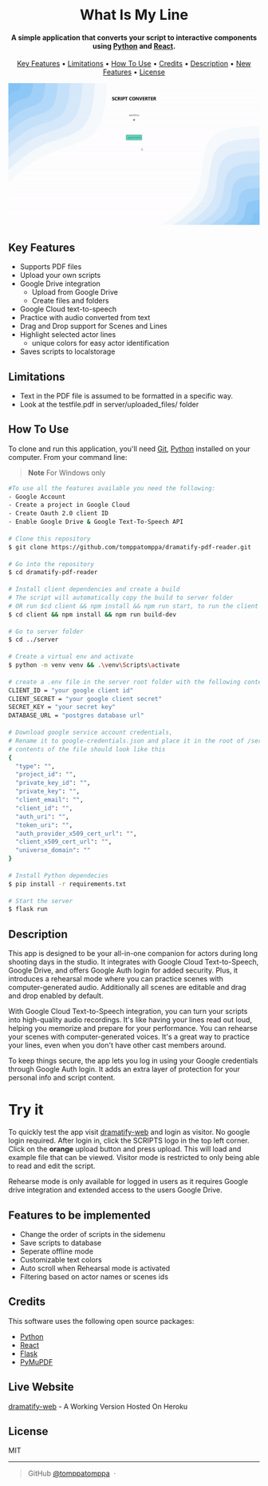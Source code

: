 <h1 align="center">
  <br>
  What Is My Line
  <br>
</h1>

<h4 align="center">A simple application that converts your script to interactive components using <a href="https://www.python.org/" target="_blank">Python</a> and <a href="https://react.dev/" target="_blank">React</a>.</h4>

<p align="center">
  <a href="#key-features">Key Features</a> •
  <a href="#limitations">Limitations</a> •
  <a href="#how-to-use">How To Use</a> •
  <a href="#credits">Credits</a> •
  <a href="#description">Description</a> •
  <a href="#features">New Features</a> •
  <a href="#license">License</a>
</p>

<p align="center">
 <img src="pdf_converter.gif" />
</p>

## Key Features

- Supports PDF files
- Upload your own scripts
- Google Drive integration
  - Upload from Google Drive
  - Create files and folders
- Google Cloud text-to-speech
- Practice with audio converted from text
- Drag and Drop support for Scenes and Lines
- Highlight selected actor lines
  - unique colors for easy actor identification
- Saves scripts to localstorage

## Limitations

- Text in the PDF file is assumed to be formatted in a specific way.
- Look at the testfile.pdf in server/uploaded_files/ folder

## How To Use

To clone and run this application, you'll need [Git](https://git-scm.com), [Python](https://www.python.org/) installed on your computer. From your command line:

> **Note**
> For Windows only

```bash
#To use all the features available you need the following:
- Google Account
- Create a project in Google Cloud
- Create Oauth 2.0 client ID
- Enable Google Drive & Google Text-To-Speech API

# Clone this repository
$ git clone https://github.com/tomppatomppa/dramatify-pdf-reader.git

# Go into the repository
$ cd dramatify-pdf-reader

# Install client dependencies and create a build
# The script will automatically copy the build to server folder
# OR run $cd client && npm install && npm run start, to run the client seperately
$ cd client && npm install && npm run build-dev

# Go to server folder
$ cd ../server

# Create a virtual env and activate
$ python -m venv venv && .\venv\Scripts\activate

# create a .env file in the server root folder with the following contents
CLIENT_ID = "your google client id"
CLIENT_SECRET = "your google client secret"
SECRET_KEY = "your secret key"
DATABASE_URL = "postgres database url"

# Download google service account credentials,
# Rename it to google-credentials.json and place it in the root of /server folder
# contents of the file should look like this
{
  "type": "",
  "project_id": "",
  "private_key_id": "",
  "private_key": "",
  "client_email": "",
  "client_id": "",
  "auth_uri": "",
  "token_uri": "",
  "auth_provider_x509_cert_url": "",
  "client_x509_cert_url": "",
  "universe_domain": ""
}

# Install Python dependecies
$ pip install -r requirements.txt

# Start the server
$ flask run
```

## Description

This app is designed to be your all-in-one companion for actors during long shooting days in the studio. It integrates with Google Cloud Text-to-Speech, Google Drive, and offers Google Auth login for added security. Plus, it introduces a rehearsal mode where you can practice scenes with computer-generated audio. Additionally all scenes are editable and drag and drop enabled by default.

With Google Cloud Text-to-Speech integration, you can turn your scripts into high-quality audio recordings. It's like having your lines read out loud, helping you memorize and prepare for your performance. You can rehearse your scenes with computer-generated voices. It's a great way to practice your lines, even when you don't have other cast members around.

To keep things secure, the app lets you log in using your Google credentials through Google Auth login. It adds an extra layer of protection for your personal info and script content.

# Try it

To quickly test the app visit [dramatify-web](https://dramatify.herokuapp.com/) and login as visitor. No google login required. After login in, click the SCRIPTS logo in the top left corner. Click on the <strong>orange</strong> upload button and press upload. This will load and example file that can be viewed. Visitor mode is restricted to only being able to read and edit the script.

Rehearse mode is only available for logged in users as it requires Google drive integration and extended access to the users Google Drive.

## Features to be implemented

- Change the order of scripts in the sidemenu
- Save scripts to database
- Seperate offline mode
- Customizable text colors
- Auto scroll when Rehearsal mode is activated
- Filtering based on actor names or scenes ids

## Credits

This software uses the following open source packages:

- [Python](https://www.python.org/)
- [React](https://react.dev/)
- [Flask](https://flask.palletsprojects.com/en/2.2.x/)
- [PyMuPDF](https://pymupdf.readthedocs.io/en/latest/index.html)

## Live Website

[dramatify-web](https://dramatify.herokuapp.com/) - A Working Version Hosted On Heroku

## License

MIT

---

> GitHub [@tomppatomppa](https://github.com/tomppatomppa) &nbsp;&middot;&nbsp;
